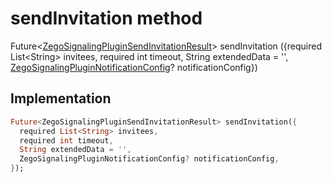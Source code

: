 


# sendInvitation method








Future&lt;[ZegoSignalingPluginSendInvitationResult](../../zego_uikit_prebuilt_live_audio_room/ZegoSignalingPluginSendInvitationResult-class.md)> sendInvitation
({required List&lt;String> invitees, required int timeout, String extendedData = '', [ZegoSignalingPluginNotificationConfig](../../zego_uikit_prebuilt_live_audio_room/ZegoSignalingPluginNotificationConfig-class.md)? notificationConfig})








## Implementation

```dart
Future<ZegoSignalingPluginSendInvitationResult> sendInvitation({
  required List<String> invitees,
  required int timeout,
  String extendedData = '',
  ZegoSignalingPluginNotificationConfig? notificationConfig,
});
```







